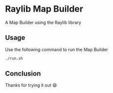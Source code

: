 # Raylib Map Builder
A Map Builder using the Raylib library

## Usage
Use the following command to run the Map Builder
```bash
./run.sh
```

## Conclusion
Thanks for trying it out 😄 